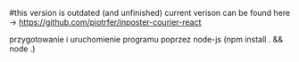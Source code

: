 #this version is outdated (and unfinished)
current verison can be found here -> https://github.com/piotrfer/inposter-courier-react

przygotowanie i uruchomienie programu poprzez node-js (npm install . && node .)
